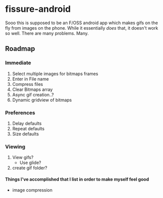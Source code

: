 # fissure-android
Sooo this is supposed to be an F/OSS android app which makes gifs on the fly from images on the phone. While it essentially *does* that, it doesn't work so well. There are many problems. Many.


## Roadmap

### Immediate
1. Select multiple images for bitmaps frames
2. Enter in File name
3. Compress files
3. Clear Bitmaps array
5. Async gif creation..?
4. Dynamic gridview of bitmaps

### Preferences
1. Delay defaults
2. Repeat defaults
3. Size defaults

### Viewing
1. View gifs?
   - Use glide?
2. create gif folder?

#### Things I've accomplished that I list in order to make myself feel good
- image compression

